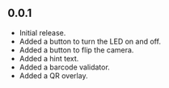 ## 0.0.1

* Initial release.
* Added a button to turn the LED on and off.
* Added a button to flip the camera.
* Added a hint text.
* Added a barcode validator.
* Added a QR overlay.
